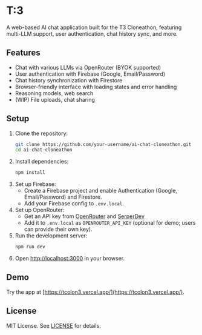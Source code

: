 # T:3

A web-based AI chat application built for the T3 Cloneathon, featuring multi-LLM support, user authentication, chat history sync, and more.

## Features
- Chat with various LLMs via OpenRouter (BYOK supported)
- User authentication with Firebase (Google, Email/Password)
- Chat history synchronization with Firestore
- Browser-friendly interface with loading states and error handling
- Reasoning models, web search
- (WIP) File uploads, chat sharing

## Setup
1. Clone the repository:
   ```bash
   git clone https://github.com/your-username/ai-chat-cloneathon.git
   cd ai-chat-cloneathon
   ```
2. Install dependencies:
   ```bash
   npm install
   ```
3. Set up Firebase:
   - Create a Firebase project and enable Authentication (Google, Email/Password) and Firestore.
   - Add your Firebase config to `.env.local`.
4. Set up OpenRouter:
   - Get an API key from [OpenRouter](https://openrouter.ai/) and [SerperDev](https://serper.dev/)
   - Add it to `.env.local` as `OPENROUTER_API_KEY` (optional for demo; users can provide their own key).
5. Run the development server:
   ```bash
   npm run dev
   ```
6. Open [http://localhost:3000](http://localhost:3000) in your browser.

## Demo
Try the app at [https://tcolon3.vercel.app/](https://tcolon3.vercel.app/).

## License
MIT License. See [LICENSE](LICENSE) for details.
